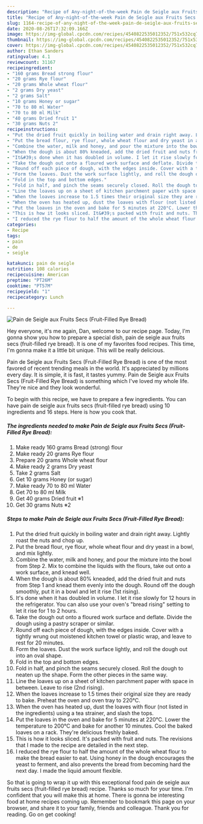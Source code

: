 ```yaml
---
description: "Recipe of Any-night-of-the-week Pain de Seigle aux Fruits Secs (Fruit-Filled Rye Bread)"
title: "Recipe of Any-night-of-the-week Pain de Seigle aux Fruits Secs (Fruit-Filled Rye Bread)"
slug: 1164-recipe-of-any-night-of-the-week-pain-de-seigle-aux-fruits-secs-fruit-filled-rye-bread
date: 2020-08-26T17:32:09.166Z
image: https://img-global.cpcdn.com/recipes/4540822535012352/751x532cq70/pain-de-seigle-aux-fruits-secs-fruit-filled-rye-bread-recipe-main-photo.jpg
thumbnail: https://img-global.cpcdn.com/recipes/4540822535012352/751x532cq70/pain-de-seigle-aux-fruits-secs-fruit-filled-rye-bread-recipe-main-photo.jpg
cover: https://img-global.cpcdn.com/recipes/4540822535012352/751x532cq70/pain-de-seigle-aux-fruits-secs-fruit-filled-rye-bread-recipe-main-photo.jpg
author: Ethan Sanders
ratingvalue: 4.1
reviewcount: 31167
recipeingredient:
- "160 grams Bread strong flour"
- "20 grams Rye flour"
- "20 grams Whole wheat flour"
- "2 grams Dry yeast"
- "2 grams Salt"
- "10 grams Honey or sugar"
- "70 to 80 ml Water"
- "70 to 80 ml Milk"
- "40 grams Dried fruit 1"
- "30 grams Nuts 2"
recipeinstructions:
- "Put the dried fruit quickly in boiling water and drain right away. Lightly roast the nuts and chop up."
- "Put the bread flour, rye flour, whole wheat flour and dry yeast in a bowl, and mix lightly."
- "Combine the water, milk and honey, and pour the mixture into the bowl from Step 2. Mix to combine the liquids with the flours, take out onto a work surface, and knead well."
- "When the dough is about 80% kneaded, add the dried fruit and nuts from Step 1 and knead them evenly into the dough. Round off the dough smoothly, put it in a bowl and let it rise (1st rising)."
- "It&#39;s done when it has doubled in volume. I let it rise slowly for 12 hours in the refrigerator. You can also use your oven&#39;s &#34;bread rising&#34; setting to let it rise for 1 to 2 hours."
- "Take the dough out onto a floured work surface and deflate. Divide the dough using a pastry scraper or similar."
- "Round off each piece of dough, with the edges inside. Cover with a tightly wrung out moistened kitchen towel or plastic wrap, and leave to rest for 20 minutes."
- "Form the loaves. Dust the work surface lightly, and roll the dough out into an oval shape."
- "Fold in the top and bottom edges."
- "Fold in half, and pinch the seams securely closed. Roll the dough to neaten up the shape. Form the other pieces in the same way."
- "Line the loaves up on a sheet of kitchen parchment paper with space in between. Leave to rise (2nd rising)."
- "When the loaves increase to 1.5 times their original size they are ready to bake. Preheat the oven and oven tray to 220°C."
- "When the oven has heated up, dust the loaves with flour (not listed in the ingredients) using a tea strainer, and slash the tops."
- "Put the loaves in the oven and bake for 5 minutes at 220°C. Lower the temperature to 200°C and bake for another 10 minutes. Cool the baked loaves on a rack. They&#39;re delicious freshly baked."
- "This is how it looks sliced. It&#39;s packed with fruit and nuts. The revisions that I made to the recipe are detailed in the next step."
- "I reduced the rye flour to half the amount of the whole wheat flour to make the bread easier to eat. Using honey in the dough encourages the yeast to ferment, and also prevents the bread from becoming hard the next day. I made the liquid amount flexible."
categories:
- Recipe
tags:
- pain
- de
- seigle

katakunci: pain de seigle 
nutrition: 108 calories
recipecuisine: American
preptime: "PT26M"
cooktime: "PT57M"
recipeyield: "1"
recipecategory: Lunch

---
```



![Pain de Seigle aux Fruits Secs (Fruit-Filled Rye Bread)](https://img-global.cpcdn.com/recipes/4540822535012352/751x532cq70/pain-de-seigle-aux-fruits-secs-fruit-filled-rye-bread-recipe-main-photo.jpg)

Hey everyone, it's me again, Dan, welcome to our recipe page. Today, I'm gonna show you how to prepare a special dish, pain de seigle aux fruits secs (fruit-filled rye bread). It is one of my favorites food recipes. This time, I'm gonna make it a little bit unique. This will be really delicious.

Pain de Seigle aux Fruits Secs (Fruit-Filled Rye Bread) is one of the most favored of recent trending meals in the world. It's appreciated by millions every day. It is simple, it is fast, it tastes yummy. Pain de Seigle aux Fruits Secs (Fruit-Filled Rye Bread) is something which I've loved my whole life. They're nice and they look wonderful.




To begin with this recipe, we have to prepare a few ingredients. You can have pain de seigle aux fruits secs (fruit-filled rye bread) using 10 ingredients and 16 steps. Here is how you cook that.

<!--inarticleads1-->

##### The ingredients needed to make Pain de Seigle aux Fruits Secs (Fruit-Filled Rye Bread):

1. Make ready 160 grams Bread (strong) flour
1. Make ready 20 grams Rye flour
1. Prepare 20 grams Whole wheat flour
1. Make ready 2 grams Dry yeast
1. Take 2 grams Salt
1. Get 10 grams Honey (or sugar)
1. Make ready 70 to 80 ml Water
1. Get 70 to 80 ml Milk
1. Get 40 grams Dried fruit ※1
1. Get 30 grams Nuts ※2




<!--inarticleads2-->

##### Steps to make Pain de Seigle aux Fruits Secs (Fruit-Filled Rye Bread):

1. Put the dried fruit quickly in boiling water and drain right away. Lightly roast the nuts and chop up.
1. Put the bread flour, rye flour, whole wheat flour and dry yeast in a bowl, and mix lightly.
1. Combine the water, milk and honey, and pour the mixture into the bowl from Step 2. Mix to combine the liquids with the flours, take out onto a work surface, and knead well.
1. When the dough is about 80% kneaded, add the dried fruit and nuts from Step 1 and knead them evenly into the dough. Round off the dough smoothly, put it in a bowl and let it rise (1st rising).
1. It&#39;s done when it has doubled in volume. I let it rise slowly for 12 hours in the refrigerator. You can also use your oven&#39;s &#34;bread rising&#34; setting to let it rise for 1 to 2 hours.
1. Take the dough out onto a floured work surface and deflate. Divide the dough using a pastry scraper or similar.
1. Round off each piece of dough, with the edges inside. Cover with a tightly wrung out moistened kitchen towel or plastic wrap, and leave to rest for 20 minutes.
1. Form the loaves. Dust the work surface lightly, and roll the dough out into an oval shape.
1. Fold in the top and bottom edges.
1. Fold in half, and pinch the seams securely closed. Roll the dough to neaten up the shape. Form the other pieces in the same way.
1. Line the loaves up on a sheet of kitchen parchment paper with space in between. Leave to rise (2nd rising).
1. When the loaves increase to 1.5 times their original size they are ready to bake. Preheat the oven and oven tray to 220°C.
1. When the oven has heated up, dust the loaves with flour (not listed in the ingredients) using a tea strainer, and slash the tops.
1. Put the loaves in the oven and bake for 5 minutes at 220°C. Lower the temperature to 200°C and bake for another 10 minutes. Cool the baked loaves on a rack. They&#39;re delicious freshly baked.
1. This is how it looks sliced. It&#39;s packed with fruit and nuts. The revisions that I made to the recipe are detailed in the next step.
1. I reduced the rye flour to half the amount of the whole wheat flour to make the bread easier to eat. Using honey in the dough encourages the yeast to ferment, and also prevents the bread from becoming hard the next day. I made the liquid amount flexible.




So that is going to wrap it up with this exceptional food pain de seigle aux fruits secs (fruit-filled rye bread) recipe. Thanks so much for your time. I'm confident that you will make this at home. There is gonna be interesting food at home recipes coming up. Remember to bookmark this page on your browser, and share it to your family, friends and colleague. Thank you for reading. Go on get cooking!

